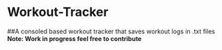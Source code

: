 # Workout-Tracker
##A consoled based workout tracker that saves workout logs in .txt files
<br>**Note: Work in progress feel free to contribute**
